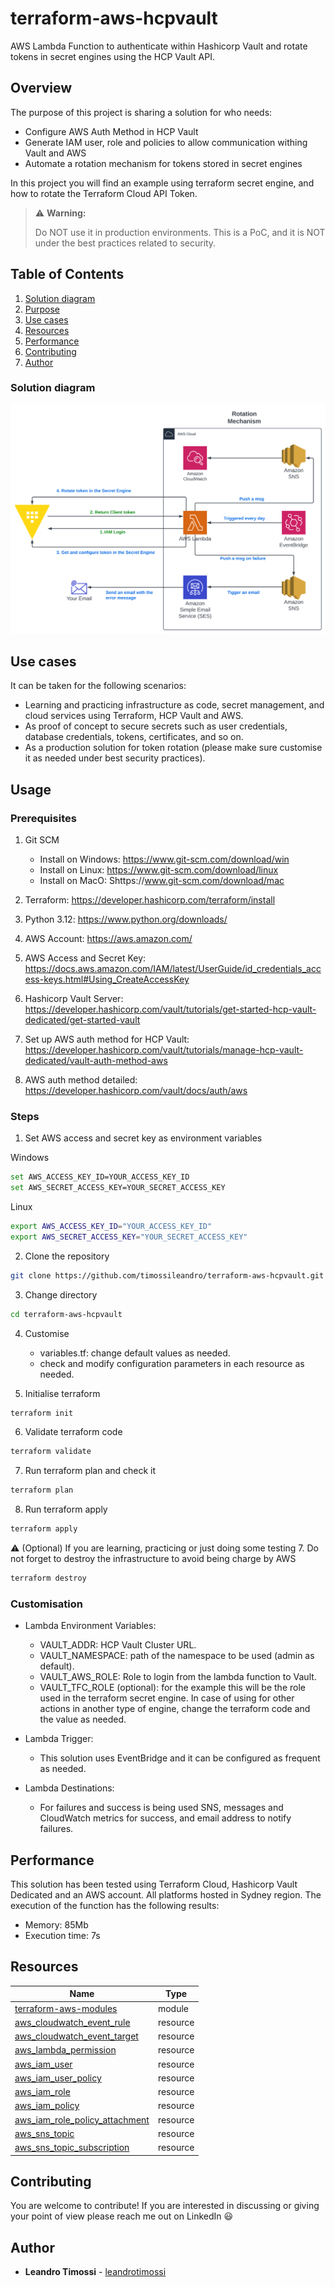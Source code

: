 # terraform-aws-hcpvault

AWS Lambda Function to authenticate within Hashicorp Vault and rotate tokens in secret engines using the HCP Vault API.


## Overview

The purpose of this project is sharing a solution for who needs:
- Configure AWS Auth Method in HCP Vault
- Generate IAM user, role and policies to allow communication withing Vault and AWS
- Automate a rotation mechanism for tokens stored in secret engines

In this project you will find an example using terraform secret engine, and how to rotate the Terraform Cloud API Token.

> ⚠️ **Warning:**
> 
> Do NOT use it in production environments. This is a PoC, and it is NOT under the best practices related to security.


## Table of Contents

1. [Solution diagram](#solution_diagram)
2. [Purpose](#purpose)
3. [Use cases](#use_cases)
4. [Resources](#resources)
5. [Performance](#performance)
6. [Contributing](#contributing)
7. [Author](#author)


### Solution diagram

![Solution Diagram](./diagram-vault-aws.svg)


## Use cases

It can be taken for the following scenarios:
- Learning and practicing infrastructure as code, secret management, and cloud services using Terraform, HCP Vault and AWS.
- As proof of concept to secure secrets such as user credentials, database credentials, tokens, certificates, and so on.
- As a production solution for token rotation (please make sure customise it as needed under best security practices).


## Usage

### Prerequisites

1. Git SCM
    - Install on Windows: https://www.git-scm.com/download/win
    - Install on Linux: https://www.git-scm.com/download/linux
    - Install on MacO: Shttps://www.git-scm.com/download/mac

2. Terraform: https://developer.hashicorp.com/terraform/install 

3. Python 3.12: https://www.python.org/downloads/ 

4. AWS Account: https://aws.amazon.com/

5. AWS Access and Secret Key: https://docs.aws.amazon.com/IAM/latest/UserGuide/id_credentials_access-keys.html#Using_CreateAccessKey

6. Hashicorp Vault Server: https://developer.hashicorp.com/vault/tutorials/get-started-hcp-vault-dedicated/get-started-vault

7. Set up AWS auth method for HCP Vault: https://developer.hashicorp.com/vault/tutorials/manage-hcp-vault-dedicated/vault-auth-method-aws

8. AWS auth method detailed: https://developer.hashicorp.com/vault/docs/auth/aws 

### Steps

1. Set AWS access and secret key as environment variables

Windows
```bash
set AWS_ACCESS_KEY_ID=YOUR_ACCESS_KEY_ID
set AWS_SECRET_ACCESS_KEY=YOUR_SECRET_ACCESS_KEY
```

Linux
```bash
export AWS_ACCESS_KEY_ID="YOUR_ACCESS_KEY_ID"
export AWS_SECRET_ACCESS_KEY="YOUR_SECRET_ACCESS_KEY"
```

2. Clone the repository
```bash
git clone https://github.com/timossileandro/terraform-aws-hcpvault.git
```

3. Change directory
```bash
cd terraform-aws-hcpvault
```

4. Customise
    - variables.tf: change default values as needed.
    - check and modify configuration parameters in each resource as needed. 

5. Initialise terraform
```bash
terraform init
```

6. Validate terraform code
```bash
terraform validate
```

7. Run terraform plan and check it
```bash
terraform plan
```

8. Run terraform apply
```bash
terraform apply
```

⚠️ (Optional) If you are learning, practicing or just doing some testing
7. Do not forget to destroy the infrastructure to avoid being charge by AWS
```bash
terraform destroy
```

### Customisation

- Lambda Environment Variables:
    - VAULT_ADDR: HCP Vault Cluster URL.
    - VAULT_NAMESPACE: path of the namespace to be used (admin as default).
    - VAULT_AWS_ROLE: Role to login from the lambda function to Vault.
    - VAULT_TFC_ROLE (optional): for the example this will be the role used in the terraform secret engine. In case of using for other actions in another type of engine, change the terraform code and the value as needed.

- Lambda Trigger:
    - This solution uses EventBridge and it can be configured as frequent as needed.

- Lambda Destinations:
    - For failures and success is being used SNS, messages and CloudWatch metrics for success, and email address to notify failures.


## Performance

This solution has been tested using Terraform Cloud, Hashicorp Vault Dedicated and an AWS account. All platforms hosted in Sydney region.
The execution of the function has the following results:
- Memory: 85Mb
- Execution time: 7s


## Resources

| Name | Type |
|----------|----------|
[terraform-aws-modules](https://registry.terraform.io/modules/terraform-aws-modules/lambda/aws/latest) | module |
[aws_cloudwatch_event_rule](https://registry.terraform.io/providers/hashicorp/aws/latest/docs/resources/cloudwatch_event_rule) | resource |
[aws_cloudwatch_event_target](https://registry.terraform.io/providers/hashicorp/aws/latest/docs/resources/cloudwatch_event_target) | resource |
[aws_lambda_permission](https://registry.terraform.io/providers/hashicorp/aws/latest/docs/resources/lambda_permission) | resource |
[aws_iam_user](https://registry.terraform.io/providers/hashicorp/aws/latest/docs/resources/iam_user) | resource |
[aws_iam_user_policy](https://registry.terraform.io/providers/hashicorp/aws/latest/docs/resources/iam_user_policy) | resource |
[aws_iam_role](https://registry.terraform.io/providers/hashicorp/aws/latest/docs/resources/iam_role) | resource |
[aws_iam_policy](https://registry.terraform.io/providers/hashicorp/aws/latest/docs/resources/iam_policy) | resource |
[aws_iam_role_policy_attachment](https://registry.terraform.io/providers/hashicorp/aws/latest/docs/resources/iam_role_policy_attachment) | resource |
[aws_sns_topic](https://registry.terraform.io/providers/hashicorp/aws/latest/docs/resources/sns_topic) | resource |
[aws_sns_topic_subscription](https://registry.terraform.io/providers/hashicorp/aws/latest/docs/resources/sns_topic_subscription) | resource |


## Contributing

You are welcome to contribute! If you are interested in discussing or giving your point of view please reach me out on LinkedIn 😃


## Author

- **Leandro Timossi** - [leandrotimossi](https://github.com/timossileandro)


